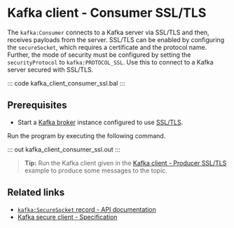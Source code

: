 # Kafka client - Consumer SSL/TLS

The `kafka:Consumer` connects to a Kafka server via SSL/TLS and then, receives payloads from the server. SSL/TLS can be enabled by configuring the `secureSocket`, which requires a certificate and the protocol name. Further, the mode of security must be configured by setting the `securityProtocol` to `kafka:PROTOCOL_SSL`. Use this to connect to a Kafka server secured with SSL/TLS.

::: code kafka_client_consumer_ssl.bal :::

## Prerequisites
- Start a [Kafka broker](https://kafka.apache.org/quickstart) instance configured to use [SSL/TLS](https://docs.confluent.io/3.0.0/kafka/ssl.html#configuring-kafka-brokers).

Run the program by executing the following command.

::: out kafka_client_consumer_ssl.out :::

>**Tip:** Run the Kafka client given in the [Kafka client - Producer SSL/TLS](/learn/by-example/kafka-client-producer-ssl) example to produce some messages to the topic.

## Related links
- [`kafka:SecureSocket` record - API documentation](https://lib.ballerina.io/ballerinax/kafka/latest/records/SecureSocket)
- [Kafka secure client - Specification](https://github.com/ballerina-platform/module-ballerinax-kafka/blob/master/docs/spec/spec.md#4212-secure-client)
